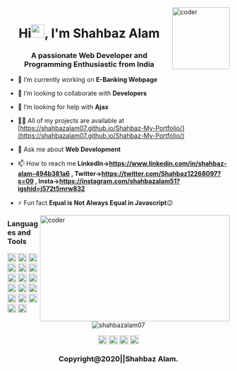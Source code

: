<img align="right" height="140" width="130" alt="coder" src="https://steamuserimages-a.akamaihd.net/ugc/143381638465612319/43D58132DCADAA3312C4E95A70F7A177AD5D1A5F"/>

<h1 align="center">Hi<img src="https://raw.githubusercontent.com/mPooja-15/mPooja-15/master/Hi.gif" width="30px">, I'm Shahbaz Alam</h1>
<h3 align="center">A passionate Web Developer and Programming Enthusiastic from India</h3>

- 🔭 I’m currently working on **E-Banking Webpage**

- 👯 I’m looking to collaborate with **Developers**

- 🤔 I’m looking for help with **Ajax**

- 👨‍💻 All of my projects are available at [https://shahbazalam07.github.io/Shahbaz-My-Portfolio/](https://shahbazalam07.github.io/Shahbaz-My-Portfolio/)

- 💬 Ask me about **Web Development**

- 📫 How to reach me **Linkedln->https://www.linkedin.com/in/shahbaz-alam-494b381a6 , Twitter->https://twitter.com/Shahbaz12268097?s=09 , Insta->https://instagram.com/shahbazalam51?igshid=j572t5mrw832**

- ⚡ Fun fact **Equal is Not Always Equal in Javascript**😉

<img align="right" height="240" width="430" alt="coder" src="https://theninehertz.com/wp-content/uploads/2020/06/full-stack-development.gif" />


### Languages and Tools

<p align="left"><img src="https://devicons.github.io/devicon/devicon.git/icons/vuejs/vuejs-original-wordmark.svg" alt="vuejs" width="20" height="20"/> <img src="https://devicons.github.io/devicon/devicon.git/icons/react/react-original-wordmark.svg" alt="react" width="20" height="20"/> <img src="https://devicons.github.io/devicon/devicon.git/icons/android/android-original-wordmark.svg" alt="android" width="20" height="20"/> <img src="https://devicons.github.io/devicon/devicon.git/icons/bootstrap/bootstrap-plain.svg" alt="bootstrap" width="20" height="20"/> <img src="https://devicons.github.io/devicon/devicon.git/icons/c/c-original.svg" alt="c" width="20" height="20"/> <img src="https://devicons.github.io/devicon/devicon.git/icons/coffeescript/coffeescript-original-wordmark.svg" alt="coffeescript" width="20" height="20"/> <img src="https://devicons.github.io/devicon/devicon.git/icons/cplusplus/cplusplus-original.svg" alt="cplusplus" width="20" height="20"/> <img src="https://devicons.github.io/devicon/devicon.git/icons/css3/css3-original-wordmark.svg" alt="css3" width="20" height="20"/> <img  src="https://devicons.github.io/devicon/devicon.git/icons/html5/html5-original-wordmark.svg" alt="html5" width="20" height="20"/> <img src="https://devicons.github.io/devicon/devicon.git/icons/java/java-original-wordmark.svg" alt="java" width="20" height="20"/> <img src="https://devicons.github.io/devicon/devicon.git/icons/javascript/javascript-original.svg" alt="javascript" width="20" height="20"/> <img src="https://devicons.github.io/devicon/devicon.git/icons/mongodb/mongodb-original-wordmark.svg" alt="mongodb" width="20" height="20"/> <img src="https://devicons.github.io/devicon/devicon.git/icons/mysql/mysql-original-wordmark.svg" alt="mysql" width="20" height="20"/> <img src="https://devicons.github.io/devicon/devicon.git/icons/php/php-original.svg" alt="php" width="20" height="20"/> <img src="https://devicons.github.io/devicon/devicon.git/icons/postgresql/postgresql-original-wordmark.svg" alt="postgresql" width="20" height="20"/> <img src="https://devicons.github.io/devicon/devicon.git/icons/redhat/redhat-original-wordmark.svg" alt="redhat" width="20" height="20"/> <img src="https://devicons.github.io/devicon/devicon.git/icons/nodejs/nodejs-original-wordmark.svg" alt="nodejs" width="20" height="20"/></p><p align="center"> <img src="https://github-readme-stats.vercel.app/api?username=shahbazalam07&show_icons=true" alt="shahbazalam07" /> </p>

<p align="center">
<a href="https://twitter.com/@shahbaz12268097" target="blank"><img align="center" src="https://cdn.jsdelivr.net/npm/simple-icons@3.0.1/icons/twitter.svg" alt="@shahbaz12268097" height="20" width="20" /></a>
<a href="https://linkedin.com/in/shahbaz alam" target="blank"><img align="center" src="https://cdn.jsdelivr.net/npm/simple-icons@3.0.1/icons/linkedin.svg" alt="shahbaz alam" height="20" width="20" /></a>
<a href="https://fb.com/shahbaz alam" target="blank"><img align="center" src="https://cdn.jsdelivr.net/npm/simple-icons@3.0.1/icons/facebook.svg" alt="shahbaz alam" height="20" width="20" /></a>
<a href="https://instagram.com/shahbazalam51" target="blank"><img align="center" src="https://cdn.jsdelivr.net/npm/simple-icons@3.0.1/icons/instagram.svg" alt="shahbazalam51" height="20" width="20" /></a>
</p>




<div align="center">

### Copyright@2020||Shahbaz Alam.

</div>
                                                         
